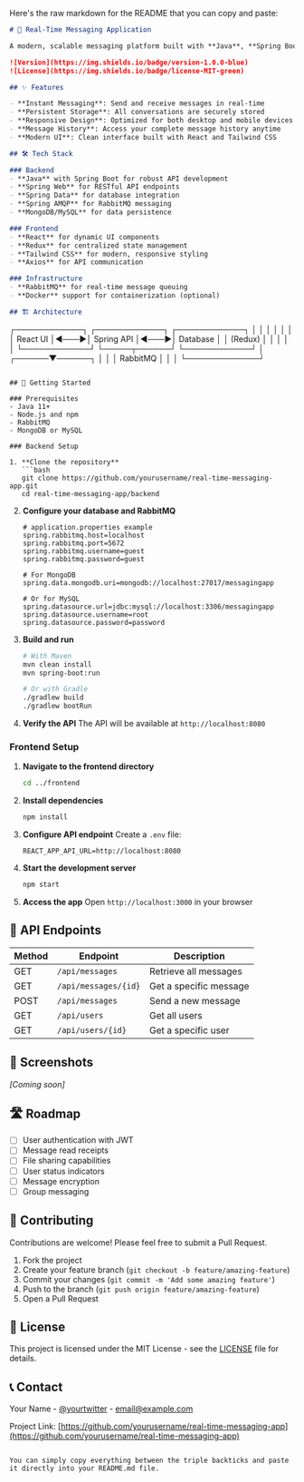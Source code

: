Here's the raw markdown for the README that you can copy and paste:

```markdown
# 💬 Real-Time Messaging Application

A modern, scalable messaging platform built with **Java**, **Spring Boot**, **RabbitMQ**, **React**, and **Redux**. Exchange messages instantly with a robust backend and sleek, responsive UI.

![Version](https://img.shields.io/badge/version-1.0.0-blue)
![License](https://img.shields.io/badge/license-MIT-green)

## ✨ Features

- **Instant Messaging**: Send and receive messages in real-time
- **Persistent Storage**: All conversations are securely stored
- **Responsive Design**: Optimized for both desktop and mobile devices
- **Message History**: Access your complete message history anytime
- **Modern UI**: Clean interface built with React and Tailwind CSS

## 🛠️ Tech Stack

### Backend
- **Java** with Spring Boot for robust API development
- **Spring Web** for RESTful API endpoints
- **Spring Data** for database integration
- **Spring AMQP** for RabbitMQ messaging
- **MongoDB/MySQL** for data persistence

### Frontend
- **React** for dynamic UI components
- **Redux** for centralized state management
- **Tailwind CSS** for modern, responsive styling
- **Axios** for API communication

### Infrastructure
- **RabbitMQ** for real-time message queuing
- **Docker** support for containerization (optional)

## 🏗️ Architecture

```
┌────────────┐     ┌────────────┐     ┌────────────┐
│            │     │            │     │            │
│  React UI  │◄───►│ Spring API │◄───►│  Database  │
│  (Redux)   │     │            │     │            │
└────────────┘     └─────┬──────┘     └────────────┘
                         │
                  ┌──────▼──────┐
                  │             │
                  │  RabbitMQ   │
                  │             │
                  └─────────────┘
```

## 🚀 Getting Started

### Prerequisites
- Java 11+
- Node.js and npm
- RabbitMQ
- MongoDB or MySQL

### Backend Setup

1. **Clone the repository**
   ```bash
   git clone https://github.com/yourusername/real-time-messaging-app.git
   cd real-time-messaging-app/backend
   ```

2. **Configure your database and RabbitMQ**
   ```
   # application.properties example
   spring.rabbitmq.host=localhost
   spring.rabbitmq.port=5672
   spring.rabbitmq.username=guest
   spring.rabbitmq.password=guest

   # For MongoDB
   spring.data.mongodb.uri=mongodb://localhost:27017/messagingapp

   # Or for MySQL
   spring.datasource.url=jdbc:mysql://localhost:3306/messagingapp
   spring.datasource.username=root
   spring.datasource.password=password
   ```

3. **Build and run**
   ```bash
   # With Maven
   mvn clean install
   mvn spring-boot:run

   # Or with Gradle
   ./gradlew build
   ./gradlew bootRun
   ```

4. **Verify the API**
   The API will be available at `http://localhost:8080`

### Frontend Setup

1. **Navigate to the frontend directory**
   ```bash
   cd ../frontend
   ```

2. **Install dependencies**
   ```bash
   npm install
   ```

3. **Configure API endpoint**
   Create a `.env` file:
   ```
   REACT_APP_API_URL=http://localhost:8080
   ```

4. **Start the development server**
   ```bash
   npm start
   ```

5. **Access the app**
   Open `http://localhost:3000` in your browser

## 📡 API Endpoints

| Method | Endpoint | Description |
|--------|----------|-------------|
| GET | `/api/messages` | Retrieve all messages |
| GET | `/api/messages/{id}` | Get a specific message |
| POST | `/api/messages` | Send a new message |
| GET | `/api/users` | Get all users |
| GET | `/api/users/{id}` | Get a specific user |

## 📱 Screenshots

*[Coming soon]*

## 🛣️ Roadmap

- [ ] User authentication with JWT
- [ ] Message read receipts
- [ ] File sharing capabilities
- [ ] User status indicators
- [ ] Message encryption
- [ ] Group messaging

## 🤝 Contributing

Contributions are welcome! Please feel free to submit a Pull Request.

1. Fork the project
2. Create your feature branch (`git checkout -b feature/amazing-feature`)
3. Commit your changes (`git commit -m 'Add some amazing feature'`)
4. Push to the branch (`git push origin feature/amazing-feature`)
5. Open a Pull Request

## 📝 License

This project is licensed under the MIT License - see the [LICENSE](LICENSE) file for details.

## 📞 Contact

Your Name - [@yourtwitter](https://twitter.com/yourhandle) - email@example.com

Project Link: [https://github.com/yourusername/real-time-messaging-app](https://github.com/yourusername/real-time-messaging-app)
```

You can simply copy everything between the triple backticks and paste it directly into your README.md file.